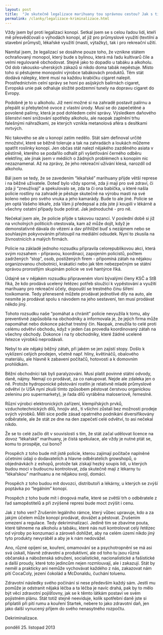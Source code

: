 ```yaml
---
layout: post
title:  "Je skutečně legalizace marihuany tou správnou cestou? Jak s tím souvisí zátahy na growshopy?"
permalink: /clanky/legalizace-kriminalizace.html
---
```


Vždy jsem byl proti legalizaci konopí. Setkal jsem se s celou řadou lidí, kteří mě přesvědčovali o výhodách konopí, ať již pro průmyslové využití (textilní a stavební průmysl), lékařské využití (masti, výtažky), tak i pro rekreační užití.

Namítal jsem, že legalizací se dosáhne pouze toho, že vznikne státem ochraňovaný monopol, který bude s bylinou, která má řadu kultivarů čile a velmi regulovaně obchodovat. Stejně jako to dopadlo u tabáku a alkoholu. Od dob rakousko-uherských zákazů si nikdo doma tabák nepěstuje. Místo toho si pěstujeme monopolní výrobce tabákovách produktů. Těm stát dodává nálepky, které musí na každou krabičku cigaret nalepit. Prostřednictvím celní správy se honí po asijských balírnách cigaret, Evropská unie pak odhaluje složité podzemní tunely na dopravu cigaret do Evropy.

Podobně je to u alkoholu. Již není možné si na zahradě postavit palírnu a přepálit si přebytečné ovoce z vlastní úrody. Musí se do zapečetěné a povolené palírny, která je pod dohledem celní správy. Výsledkem daňového šílenství není snižování spotřeby alkoholu, ale naopak zaplnění trhu falešnými náhražkami, ze kterých vznikla metanolová aféra s desítkami mrtvých.

Nic takového se ale u konopí zatím nedělo. Stát sám definoval určité množství, které se běžně toleruje a tak na zahradách a loukách můžeme spatřit roslinky konopí. Jen občas stát nalezl nějakého zazděného asiata v pěstírně, kterého se podařilo odhalit při vyšetřování černého odběru elektřiny, ale jinak jsem v médiích o žádných problémech s konopím nic nezaznamenal. Až na zprávy, že jeho rekreační užívání klesá, narozdíl od alkoholu.

Bál jsem se tedy, že se zavedením “lékařské” marihuany přijde větší represe i na běžné uživatele. Doteď bylo vždy sporné, zda ji mají pro své zdraví, či zda ji “zneužívají” a spekulovalo se, zda ta či ona babička, u které našla policie rostliny na zahradě je pěstuje skutečně na výrobu masti na své koleno nebo pro svého vnuka a jeho kamarády. Bude to ale jiné. Policie se jen optá Vašeho lékaře, zda Vám ji předepsal a zda jste ji koupili v lékárně a všechny ostatní případy bude potírat. Jak jednoduché - pro ně.

Nečekal jsem ale, že policie přijde s takovou razancí. V poslední době si již na vrcholných politicích otestovala, kam až může dojít, když je demonstativně dávala do vězení a dav přihlížel buď s nezájmem nebo se souhlasým pokyvováním přistoupil na mediální odsudek. Nyní to zkusila na živnostnících a malých firmách.

Policie na základě jednoho rozsudku připravila celorepublikovou akci, která svým rozsahem - přípravou, koordinací, zapojením policistů, počtem zadržených “stop”, osob, postižených firem - připomíná zátah na nějakou organizovanou chobotnici, krakatici nebo jak těm nebezpečným se státní správou prorostlým skupinám policie ve své hantýrce říká.

Údajně se v nějakém rozsudku připraveném vloni bývalými členy KSČ a StB říká, že kdo prodává ucelený řetězec potřeb sloužící k vypěstování a využití marihuany pro rekreační účely, dopouští se trestného činu šíření toxikomanie. Tedy přeneseně můžete prodávat jednotlivé díly na auto, ale nesmíte je prodávat spolu s návodem na jeho sestavení, ten musí prodávat někdo jiný.

Tohoto rozsudku naše “pomáhat a chránit” policie nevyužila k tomu, aby preventivně zapůsobila na obchodníky a informovala je, že jejich firma může napomáhat nebo dokonce páchat trestný čin. Naopak, zneužila to celé proti celému odvětví obchodu, když v jeden čas provedla koordinovaný zátah na všechny obchody. Dokonce i na ty obchodníky, které žádné ucelené řetezce výrobků neprodávali.

Nebyl to ale nějaký běžný zátah, při jakém se jen zajistí stopy. Došlo k vyklizení celých prodejen, včetně např. hlíny, květináčů, obalového materiálu, ale hlavně k zabavení počítačů, hotovosti a k domovním prohlídkám.

Běžní obchodníci tak byli paralyzováni. Musí platit povinné státní odvody, daně, nájmy. Nemají co prodávat, za co nakupovat. Nejde ale zdaleka jen o ně. Protože hydroponické pěstování rostlin je relativně mladé průmyslové odvětví (v USA nyní zkuší tímto způsobem pěstovat čerstvou organickou zeleninu pro supermarkety), je řada dílů vyráběna maloseriově, řemeslně.

Různí výrobci elektronických zařízení, klempířských prvků, vzduchotechnických dílů, hnojiv atd., ti všichni zůstali bez možnosti prodeje svých výrobků. Měli sice podle zásad opatrného podnikání diversifikovány odběratele, ale že stát ze dne na den zapečetí celé odvětví, to asi nečekal nikdo.

Že se to celé začlo dít v souvislosti s tím, že stát začal udělovat licence na dovoz “lékařské” marihuany, je čistá spekulace, ale vždy je nutné ptát se, komu to prospěje, cui bono?

Prospěch z toho bude mít jistě policie, kterou zajímají počítače naplněné účetními údaji o dodavatelích a hlavne odběratelích growshopů, o objednávkách z eshopů, protože tak získají hezký soupis lidí, u kterých budou moci v budoucnu kontrolovat, zda skutečně mají z lékarny tu “lékařskou” marihuanu a ne nějakou svojí, domácí.

Prospěch z toho budou mít dovozci, distributoři a lékárny, u kterých se zvýší poptávka po “legálním” konopí.


Prospěch z toho bude mít i drogová mafie, které se zvětší trh o odběratele z řad samopěstitelů a při zvýšené represi bude moct zvýšit i cenu.

Jak z toho ven? Zrušením legálního rámce, který vůbec upravuje, kdo a za jakým účelem může konopí prodávat, dovážet a pěstovat. Zrušením omezení a regulace. Tedy dekriminalizací. Jedině tím se zbavíme pouta, které táhneme na alkoholu a tabáku, které nás nutí kontrolovat celý řetězec od výroby po konzumaci a zároveň dohlížet, aby na celém území nikdo jiný tyto produkty nevyráběl a aby je k nám nedovážel.

Ano, různé opíjení se, kouření, omamování se a psychotropnění se má asi svá úskalí, hlavně zdravotní a produktivní, ale od toho tu jsou různá občanská a náboženská sdružení, socialistické, nacionalistické a fašistické a další proudy, které toto jedincům nejen rozmlouvají, ale i zakazují. Stát by neměl a prakticky ani nemůže vychovávat každého z nás, zakazovat nám pití CocaColy, jezení čokolád a McDonaldu, čuchání toluenu.

Zdravotní následky svého počínání si nese především každý sám. Jestli mu pomůže je odstranit nějaká léčba a ta léčba je navíc drahá, pak by to mělo být věcí zdravotní pojišťovny, jak se k těmto látkám postaví ve svém pojistném plánu. Stát totiž stejně neeviduje, kolik spotřební daně jste si připlatili při pití rumu a kouření Startek, nebere to jako zdravotní daň, jen jako další vynucený příjem do svého nenasytného rozpočtu.

Dekriminalizace.

pondělí 25. listopad 2013

